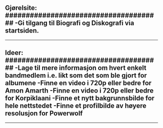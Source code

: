 Gjørelsite:
######################################
-Gi tilgang til Biografi og Diskografi via startsiden.
-------------------------------------
-------------------------------------
Ideer:
######################################
-Lage til mere informasjon om hvert enkelt bandmedlem i.e. likt som det som ble gjort for albumene
-Finne en video i 720p eller bedre for Amon Amarth
-Finne en video i 720p eller bedre for Korpiklaani
-Finne et nytt bakgrunnsbilde for hele nettstedet
-Finne et profilbilde av høyere resolusjon for Powerwolf
-------------------------------------
-------------------------------------
